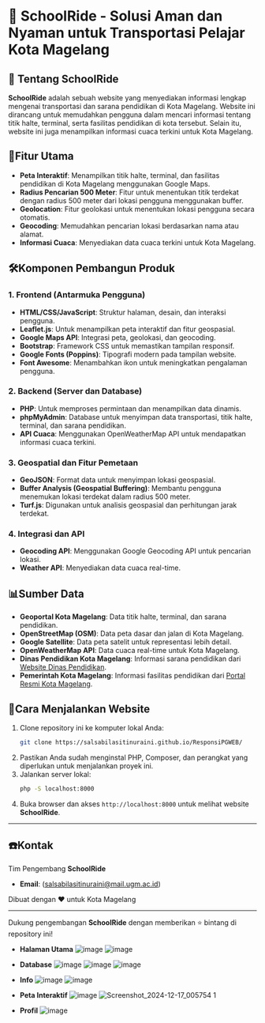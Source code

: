 # 🚌 SchoolRide - Solusi Aman dan Nyaman untuk Transportasi Pelajar Kota Magelang

## 📍 Tentang SchoolRide
**SchoolRide** adalah sebuah website yang menyediakan informasi lengkap mengenai transportasi dan sarana pendidikan di Kota Magelang. Website ini dirancang untuk memudahkan pengguna dalam mencari informasi tentang titik halte, terminal, serta fasilitas pendidikan di kota tersebut. Selain itu, website ini juga menampilkan informasi cuaca terkini untuk Kota Magelang.

## 🌟Fitur Utama
- **Peta Interaktif**: Menampilkan titik halte, terminal, dan fasilitas pendidikan di Kota Magelang menggunakan Google Maps.
- **Radius Pencarian 500 Meter**: Fitur untuk menentukan titik terdekat dengan radius 500 meter dari lokasi pengguna menggunakan buffer.
- **Geolocation**: Fitur geolokasi untuk menentukan lokasi pengguna secara otomatis.
- **Geocoding**: Memudahkan pencarian lokasi berdasarkan nama atau alamat.
- **Informasi Cuaca**: Menyediakan data cuaca terkini untuk Kota Magelang.
  
## 🛠Komponen Pembangun Produk

### 1. **Frontend (Antarmuka Pengguna)**

- **HTML/CSS/JavaScript**: Struktur halaman, desain, dan interaksi pengguna.
- **Leaflet.js**: Untuk menampilkan peta interaktif dan fitur geospasial.
- **Google Maps API**: Integrasi peta, geolokasi, dan geocoding.
- **Bootstrap**: Framework CSS untuk memastikan tampilan responsif.
- **Google Fonts (Poppins)**: Tipografi modern pada tampilan website.
- **Font Awesome**: Menambahkan ikon untuk meningkatkan pengalaman pengguna.

### 2. **Backend (Server dan Database)**

- **PHP**: Untuk memproses permintaan dan menampilkan data dinamis.
- **phpMyAdmin**: Database untuk menyimpan data transportasi, titik halte, terminal, dan sarana pendidikan.
- **API Cuaca**: Menggunakan OpenWeatherMap API untuk mendapatkan informasi cuaca terkini.

### 3. **Geospatial dan Fitur Pemetaan**

- **GeoJSON**: Format data untuk menyimpan lokasi geospasial.
- **Buffer Analysis (Geospatial Buffering)**: Membantu pengguna menemukan lokasi terdekat dalam radius 500 meter.
- **Turf.js**: Digunakan untuk analisis geospasial dan perhitungan jarak terdekat.

### 4. **Integrasi dan API**

- **Geocoding API**: Menggunakan Google Geocoding API untuk pencarian lokasi.
- **Weather API**: Menyediakan data cuaca real-time.

## 📊Sumber Data

- **Geoportal Kota Magelang**: Data titik halte, terminal, dan sarana pendidikan.
- **OpenStreetMap (OSM)**: Data peta dasar dan jalan di Kota Magelang.
- **Google Satellite**: Data peta satelit untuk representasi lebih detail.
- **OpenWeatherMap API**: Data cuaca real-time untuk Kota Magelang.
- **Dinas Pendidikan Kota Magelang**: Informasi sarana pendidikan dari [Website Dinas Pendidikan](https://disdikbud.magelangkota.go.id/).
- **Pemerintah Kota Magelang**: Informasi fasilitas pendidikan dari [Portal Resmi Kota Magelang](https://magelangkota.go.id/).

## 🚀Cara Menjalankan Website
1. Clone repository ini ke komputer lokal Anda:
    ```bash
    git clone https://salsabilasitinuraini.github.io/ResponsiPGWEB/
    ```
2. Pastikan Anda sudah menginstal PHP, Composer, dan perangkat yang diperlukan untuk menjalankan proyek ini.
3. Jalankan server lokal:
    ```bash
    php -S localhost:8000
    ```
4. Buka browser dan akses `http://localhost:8000` untuk melihat website **SchoolRide**.


---
## ☎️Kontak
Tim Pengembang **SchoolRide**

- **Email**: (salsabilasitinuraini@mail.ugm.ac.id)


Dibuat dengan ❤️ untuk Kota Magelang



---

Dukung pengembangan **SchoolRide** dengan memberikan ⭐ bintang di repository ini!

- **Halaman Utama**
![image](https://github.com/user-attachments/assets/e8955b45-008f-4733-9094-55393b0dd4da)
![image](https://github.com/user-attachments/assets/a084fb2a-3116-4ee7-a6da-aaa593a32e74)

- **Database**
![image](https://github.com/user-attachments/assets/e8d60265-951d-4016-8038-9b7ffd97ae4c)
![image](https://github.com/user-attachments/assets/c0e81593-332a-4c27-957f-09f59e76b28a)
![image](https://github.com/user-attachments/assets/7ef8b8e5-49e4-463b-b8f5-ff31aab22427)

- **Info**
  ![image](https://github.com/user-attachments/assets/f19605ae-5e1c-4c8f-bd45-c327e195f7d6)
  ![image](https://github.com/user-attachments/assets/be42fef4-ce3c-4b26-bc2e-f703319a0f17)

- **Peta Interaktif**
![image](https://github.com/user-attachments/assets/f03a0c8f-581a-4628-b170-91b3d6bc6b04)
![Screenshot_2024-12-17_005754 1](https://github.com/user-attachments/assets/55636b53-2fdb-4041-9bfc-4332b8916706)


- **Profil**
![image](https://github.com/user-attachments/assets/151dc7d7-8020-46e8-a0c1-d31927030194)


